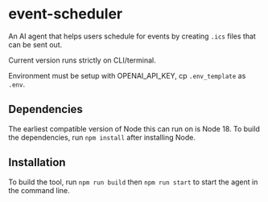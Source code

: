 # event-scheduler

An AI agent that helps users schedule for events by creating `.ics` files that can be sent out.

Current version runs strictly on CLI/terminal.

Environment must be setup with OPENAI_API_KEY, cp `.env_template` as `.env`.

## Dependencies

The earliest compatible version of Node this can run on is Node 18. To build the dependencies, run `npm install` after installing Node.

## Installation

To build the tool, run `npm run build` then `npm run start` to start the agent in the command line.
